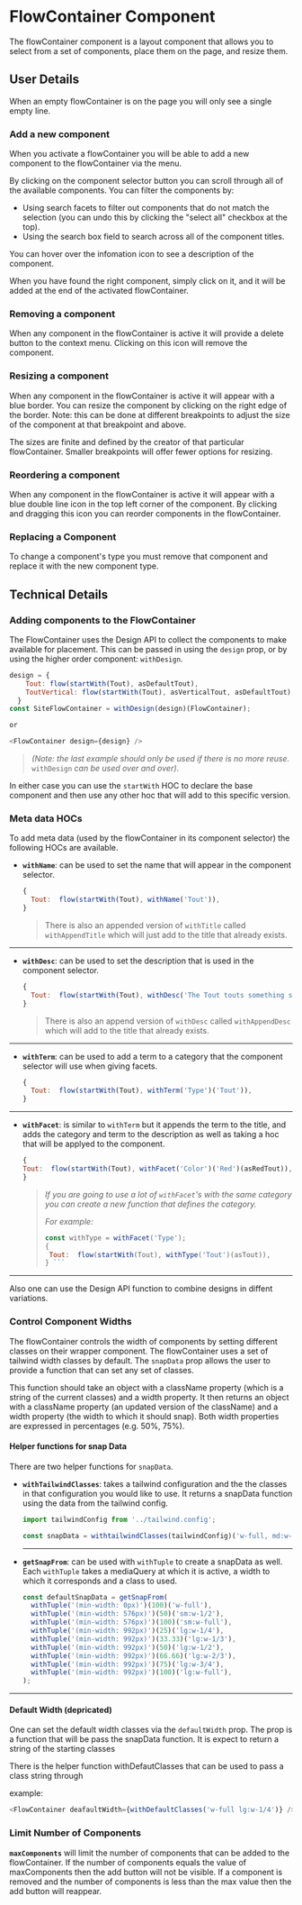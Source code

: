 # FlowContainer Component

The flowContainer component is a layout component that allows you to select from a set of components, place them on the page, and resize them.

## User Details

When an empty flowContainer is on the page you will only see a single empty line.

### Add a new component

When you activate a flowContainer you will be able to add a new component to the flowContainer via the menu.

By clicking on the component selector button you can scroll through all of the available components. You can filter the components by:

* Using search facets to filter out components that do not match the selection (you can undo this by clicking the "select all" checkbox at the top).
* Using the search box field to search across all of the component titles.

You can hover over the infomation icon to see a description of the component.

When you have found the right component, simply click on it, and it will be
added at the end of the activated flowContainer.

### Removing a component

When any component in the flowContainer is active it will provide a delete button to the context menu. Clicking on this icon will remove the component.

### Resizing a component

When any component in the flowContainer is active it will appear with a blue
border. You can resize the component by clicking on the right edge of the
border. Note: this can be done at different breakpoints to adjust the size of
the component at that breakpoint and above.

The sizes are finite and defined by the creator of that particular flowContainer.
Smaller breakpoints will offer fewer options for resizing.

### Reordering a component

When any component in the flowContainer is active it will appear with a blue
double line icon in the top left corner of the component. By clicking and
dragging this icon you can reorder components in the flowContainer.

### Replacing a Component

To change a component's type you must remove that component and replace it with the new component type.

## Technical Details

### Adding components to the FlowContainer

The FlowContainer uses the Design API to collect the components to make available for placement. This can be passed in using the `design` prop, or by using the higher order component: `withDesign`.

``` js
design = {
    Tout: flow(startWith(Tout), asDefaultTout),
    ToutVertical: flow(startWith(Tout), asVerticalTout, asDefaultTout),
  }
const SiteFlowContainer = withDesign(design)(FlowContainer);

or

<FlowContainer design={design} />
```

> *(Note: the last example should only be used if there is no more reuse.*
`withDesign` *can be used over and over)*.

In either case you can use the `startWith` HOC to declare the base component and then use any other hoc that will add to this specific version.

### Meta data HOCs

To add meta data (used by the flowContainer in its component selector) the following HOCs are available.

* **`withName`**: can be used to set the name that will appear in the component selector.

  ``` js
  {
    Tout:  flow(startWith(Tout), withName('Tout')),
  }
  ```

  > There is also an appended version of `withTitle` called `withAppendTitle` which will just add to the title that already exists.

---

* **`withDesc`**: can be used to set the description that is used in the component selector.

  ``` js
  {
    Tout:  flow(startWith(Tout), withDesc('The Tout touts something special on which an visitor can act.')),
  }
  ```

  >There is also an append version of `withDesc` called `withAppendDesc` which will add to the title that already exists.
  
---

* **`withTerm`**: can be used to add a term to a category that the component selector will use when giving facets.
  
  ``` js
  {
    Tout:  flow(startWith(Tout), withTerm('Type')('Tout')),
  }
  ```

---

* **`withFacet`**: is similar to `withTerm` but it appends the term to the title, and adds the category and term to the description as well as taking a hoc that will be applyed to the component.

  ``` js
  {
  Tout:  flow(startWith(Tout), withFacet('Color')('Red')(asRedTout)),
  }
  ```

  > *If you are going to use a lot of `withFacet`'s with the same category you can create a new function that defines the category.*
  >
  > *For example:*
  >
  > ``` js
  > const withType = withFacet('Type');
  > {
  >  Tout:  flow(startWith(Tout), withType('Tout')(asTout)),
  > } ```
  
---

Also one can use the Design API function to combine designs in diffent variations.

### Control Component Widths

The flowContainer controls the width of components by setting different classes on their wrapper component. The flowContainer uses a set of tailwind width classes by default. The `snapData` prop allows the user to provide a function that can set any set of classes.

This function should take an object with a className property (which is a string of the current classes) and a width property. It then returns an object with a className property (an updated version of the className) and a width property (the width to which it should snap). Both width properties are expressed in percentages (e.g. 50%, 75%).

#### Helper functions for snap Data

There are two helper functions for `snapData`.

* **`withTailwindClasses`**: takes a tailwind configuration and the the classes in that configuration you would like to use. It returns a snapData function using the data from the tailwind config.

   ``` js
   import tailwindConfig from '../tailwind.config';

   const snapData = withtailwindClasses(tailwindConfig)('w-full, md:w-full, md:w-1/2, lg:w-full, lg:w-1/2, lg:w-1/3, lg:w-1/4');
   ```
   ---

* **`getSnapFrom`**: can be used with `withTuple` to create a snapData as well. Each `withTuple` takes a mediaQuery at which it is active, a width to which it corresponds and a class to used.

  ``` js
  const defaultSnapData = getSnapFrom(
    withTuple('(min-width: 0px)')(100)('w-full'),
    withTuple('(min-width: 576px)')(50)('sm:w-1/2'),
    withTuple('(min-width: 576px)')(100)('sm:w-full'),
    withTuple('(min-width: 992px)')(25)('lg:w-1/4'),
    withTuple('(min-width: 992px)')(33.33)('lg:w-1/3'),
    withTuple('(min-width: 992px)')(50)('lg:w-1/2'),
    withTuple('(min-width: 992px)')(66.66)('lg:w-2/3'),
    withTuple('(min-width: 992px)')(75)('lg:w-3/4'),
    withTuple('(min-width: 992px)')(100)('lg:w-full'),
  );
  ```

---

#### Default Width (depricated)

One can set the default width classes via the `defaultWidth` prop.  The prop is a function that will 
be pass the snapData function.  It is expect to return a string of the starting classes

There is the helper function withDefautClasses that can be used to pass a class string through

example:

```js
<FlowContainer deafaultWidth={withDefaultClasses('w-full lg:w-1/4')} />
```

### Limit Number of Components

**`maxComponents`** will limit the number of components that can be added to the flowContainer. If the number of components equals the value of maxComponents then the add button will not be visible. If a component is removed and the number of components is less than the max value then the add button will reappear.